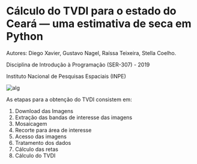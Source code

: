 # **Cálculo do TVDI para o estado do Ceará — uma estimativa de seca em Python**

Autores: Diego Xavier, Gustavo Nagel, Raíssa Teixeira, Stella Coelho. 

Disciplina de Introdução à Programação (SER-307) - 2019

Instituto Nacional de Pesquisas Espaciais (INPE)

![alg](https://docs.google.com/uc?export=download&id=1x-u197nO0fc5QyZcH0Fr2W9hmWYM7wji)


As etapas para a obtenção do TVDI consistem em:
1.   Download das Imagens
2.   Extração das bandas de interesse das imagens
3.   Mosaicagem
4.   Recorte para área de interesse
5.   Acesso das imagens
6.   Tratamento dos dados
7.   Cálculo das retas
8.   Cálculo do TVDI
